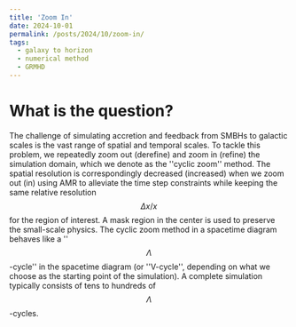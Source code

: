 ```yaml
---
title: 'Zoom In'
date: 2024-10-01
permalink: /posts/2024/10/zoom-in/
tags:
  - galaxy to horizon
  - numerical method
  - GRMHD
---
```


What is the question?
======

The challenge of simulating accretion and feedback from SMBHs to galactic scales is the vast range of spatial and temporal scales. To tackle this problem, we repeatedly zoom out (derefine) and zoom in (refine) the simulation domain, which we denote as the ''cyclic zoom'' method. The spatial resolution is correspondingly decreased (increased) when we zoom out (in) using AMR to alleviate the time step constraints while keeping the same relative resolution $$\Delta x/x$$ for the region of interest. A mask region in the center is used to preserve the small-scale physics. 
The cyclic zoom method in a spacetime diagram behaves like a ''$$\Lambda$$-cycle'' in the spacetime diagram (or ''V-cycle'', depending on what we choose as the starting point of the simulation). A complete simulation typically consists of tens to hundreds of $$\Lambda$$-cycles.
